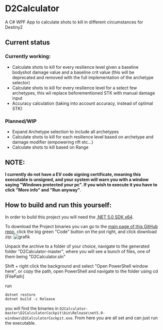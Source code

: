 # D2Calculator

A C# WPF App to calculate shots to kill in different circumstances for Destiny2

## Current status

### Currently working:

- Calculate shots to kill for every resilience level given a baseline bodyshot damage value and a baseline crit value (this will be deprecated and removed with the full implementation of the archetype selector)
- Calculate shots to kill for every resilience level for a select few archetypes, this wil replace beforementioned STK with manual damage input
- Accuracy calculation (taking into account accuracy, instead of optimal STK)

### Planned/WIP

- Expand Archetype selection to include all archetypes
- Calculate shots to kill for each resilience level based on archetype and damage modifier (empowering rift etc...)
- Calculate shots to kill based on Range


## NOTE:

**I currently do not have a EV code signing certificate, meaning this executable is unsigned, and your system will warn you with a window saying "Windows protected your pc".
If you wish to execute it you have to click "More info" and "Run anyway"**.

## How to build and run this yourself:

In order to build this project you will need the [.NET 5.0 SDK x64](https://dotnet.microsoft.com/download).

To download the Project binaries you can go to the [main page of this GitHub repo](https://github.com/JulianusIV/D2Calculator), click the big green "Code" button on the pot right, and click download zip:
![grafik](https://user-images.githubusercontent.com/65790187/140717220-fa566ba3-8e18-4ba1-8da4-9befee95bad4.png)

Unpack the archive to a folder of your choice, navigate to the generated folder "D2Calculator-master", where you will see a bunch of files, one of them being "D2Calculator.sln"

Shift + right click the background and select "Open PowerShell window here", or copy the path, open PowerShell and navigate to the folder using cd [FilePath]

run 
```powershell
dotnet restore
dotnet build -c Release
```

you will find the binaries in `D2Calculator-master\D2CalculatorCockpit\bin\Release\net5.0-windows\D2CalculatorCockpit.exe`.
From here you are all set and can just run the executable.
